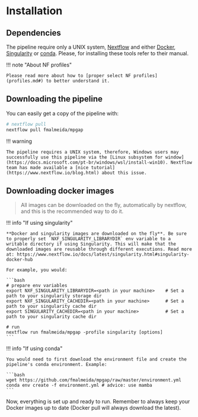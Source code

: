 # Installation

## Dependencies

The pipeline require only a UNIX system, [Nextflow](https://www.nextflow.io/docs/latest/index.html#) and either [Docker](https://www.docker.com/), [Singularity](https://sylabs.io/docs/) or [conda](https://conda.io/). Please, for installing these tools refer to their manual.

!!! note "About NF profiles"

    Please read more about how to [proper select NF profiles](profiles.md#) to better understand it.

## Downloading the pipeline

You can easily get a copy of the pipeline with:

```bash
# nextflow pull
nextflow pull fmalmeida/mpgap
```

!!! warning
    
    The pipeline requires a UNIX system, therefore, Windows users may successfully use this pipeline via the [Linux subsystem for window](https://docs.microsoft.com/pt-br/windows/wsl/install-win10). Nextflow team has made available a [nice tutorial](https://www.nextflow.io/blog.html) about this issue.

## Downloading docker images

> All images can be downloaded on the fly, automatically by nextflow, and this is the recommended way to do it.

!!! info "If using singularity"

    **Docker and singularity images are downloaded on the fly**. Be sure to properly set `NXF_SINGULARITY_LIBRARYDIR` env variable to a writable directory if using Singularity. This will make that the downloaded images are reusable through different executions. Read more at: https://www.nextflow.io/docs/latest/singularity.html#singularity-docker-hub

    For example, you would:

    ```bash
    # prepare env variables
    export NXF_SINGULARITY_LIBRARYDIR=<path in your machine>    # Set a path to your singularity storage dir
    export NXF_SINGULARITY_CACHEDIR=<path in your machine>      # Set a path to your singularity cache dir
    export SINGULARITY_CACHEDIR=<path in your machine>          # Set a path to your singularity cache dir

    # run
    nextflow run fmalmeida/mpgap -profile singularity [options]
    ```

!!! info "If using conda"

    You would need to first download the environment file and create the pipeline's conda environment. Example:

    ```bash
    wget https://github.com/fmalmeida/mpgap/raw/master/environment.yml
    conda env create -f environment.yml # advice: use mamba
    ```

Now, everything is set up and ready to run. Remember to always keep your Docker images up to date (Docker pull will always download the latest).
